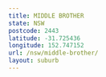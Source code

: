 ```yaml
---
title: MIDDLE BROTHER
state: NSW
postcode: 2443
latitude: -31.725436
longitude: 152.747152
url: /nsw/middle-brother/
layout: suburb
---
```

